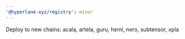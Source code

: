 ```yaml
---
'@hyperlane-xyz/registry': minor
---
```


Deploy to new chains: acala, artela, guru, hemi, nero, subtensor, xpla
